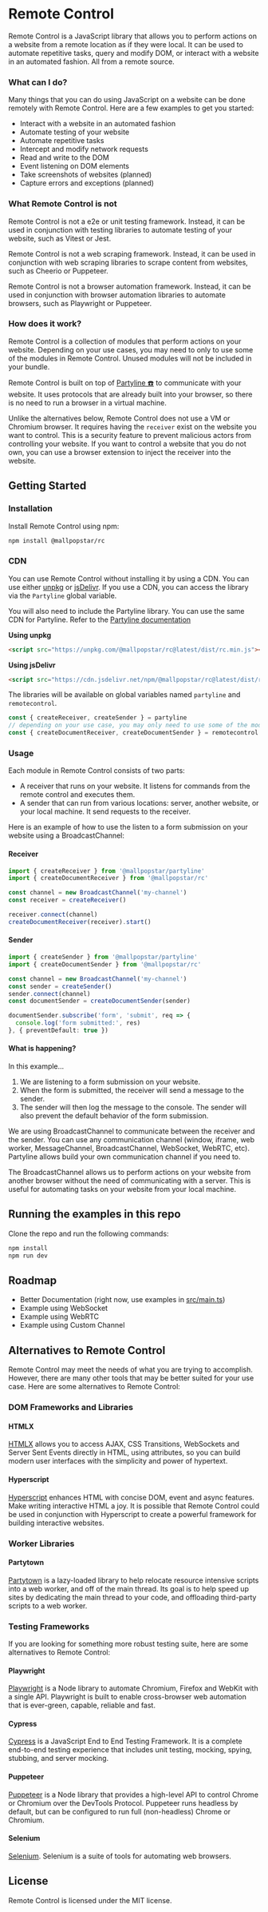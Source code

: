 # Remote Control

Remote Control is a JavaScript library that allows you to perform actions on a website from a remote location as if they were local. It can be used to automate repetitive tasks, query and modify DOM, or interact with a website in an automated fashion. All from a remote source.

### What can I do?

Many things that you can do using JavaScript on a website can be done remotely with Remote Control. Here are a few examples to get you started:

- Interact with a website in an automated fashion
- Automate testing of your website
- Automate repetitive tasks
- Intercept and modify network requests
- Read and write to the DOM
- Event listening on DOM elements
- Take screenshots of websites (planned)
- Capture errors and exceptions (planned)

### What Remote Control is not

Remote Control is not a e2e or unit testing framework. Instead, it can be used in conjunction with testing libraries to automate testing of your website, such as Vitest or Jest.

Remote Control is not a web scraping framework. Instead, it can be used in conjunction with web scraping libraries to scrape content from websites, such as Cheerio or Puppeteer.

Remote Control is not a browser automation framework. Instead, it can be used in conjunction with browser automation libraries to automate browsers, such as Playwright or Puppeteer.

### How does it work?

Remote Control is a collection of modules that perform actions on your website. Depending on your use cases, you may need to only to use some of the modules in Remote Control. Unused modules will not be included in your bundle.

Remote Control is built on top of [Partyline ☎️](https://github.com/mallpopstar/partyline) to communicate with your website. It uses protocols that are already built into your browser, so there is no need to run a browser in a virtual machine.

Unlike the alternatives below, Remote Control does not use a VM or Chromium browser. It requires having the `receiver` exist on the website you want to control. This is a security feature to prevent malicious actors from controlling your website. If you want to control a website that you do not own, you can use a browser extension to inject the receiver into the website.

## Getting Started

### Installation

Install Remote Control using npm:

```bash
npm install @mallpopstar/rc
```

### CDN

You can use Remote Control without installing it by using a CDN. You can use either [unpkg](https://unpkg.com/) or [jsDelivr](https://www.jsdelivr.com/). If you use a CDN, you can access the library via the `Partyline` global variable.

You will also need to include the Partyline library. You can use the same CDN for Partyline. Refer to the [Partyline documentation](https://github.com/mallpopstar/partyline)

**Using unpkg**

```html
<script src="https://unpkg.com/@mallpopstar/rc@latest/dist/rc.min.js"></script>
```

**Using jsDelivr**

```html
<script src="https://cdn.jsdelivr.net/npm/@mallpopstar/rc@latest/dist/rc.min.js"></script>
```

The libraries will be available on global variables named `partyline` and `remotecontrol`.

```js
const { createReceiver, createSender } = partyline
// depending on your use case, you may only need to use some of the modules in Remote Control
const { createDocumentReceiver, createDocumentSender } = remotecontrol
```

### Usage

Each module in Remote Control consists of two parts:
- A receiver that runs on your website. It listens for commands from the remote control and executes them.
- A sender that can run from various locations: server, another website, or your local machine. It send requests to the receiver.

Here is an example of how to use the listen to a form submission on your website using a BroadcastChannel:

#### Receiver

```ts
import { createReceiver } from '@mallpopstar/partyline'
import { createDocumentReceiver } from '@mallpopstar/rc'

const channel = new BroadcastChannel('my-channel')
const receiver = createReceiver()

receiver.connect(channel)
createDocumentReceiver(receiver).start()
```

#### Sender

```ts
import { createSender } from '@mallpopstar/partyline'
import { createDocumentSender } from '@mallpopstar/rc'

const channel = new BroadcastChannel('my-channel')
const sender = createSender()
sender.connect(channel)
const documentSender = createDocumentSender(sender)

documentSender.subscribe('form', 'submit', req => {
  console.log('form submitted:', res)
}, { preventDefault: true })
```

#### What is happening?

In this example...
1. We are listening to a form submission on your website. 
2. When the form is submitted, the receiver will send a message to the sender. 
3. The sender will then log the message to the console. The sender will also prevent the default behavior of the form submission. 

We are using BroadcastChannel to communicate between the receiver and the sender. You can use any communication channel (window, iframe, web worker, MessageChannel, BroadcastChannel, WebSocket, WebRTC, etc). Partyline allows build your own communication channel if you need to.

The BroadcastChannel allows us to perform actions on your website from another browser without the need of communicating with a server. This is useful for automating tasks on your website from your local machine.


## Running the examples in this repo

Clone the repo and run the following commands:

```bash
npm install
npm run dev
```

## Roadmap

- Better Documentation (right now, use examples in [src/main.ts](src/main.ts))
- Example using WebSocket
- Example using WebRTC
- Example using Custom Channel

## Alternatives to Remote Control

Remote Control may meet the needs of what you are trying to accomplish. However, there are many other tools that may be better suited for your use case. Here are some alternatives to Remote Control:

### DOM Frameworks and Libraries

#### HTMLX

[HTMLX](https://github.com/bigskysoftware/htmx) allows you to access AJAX, CSS Transitions, WebSockets and Server Sent Events directly in HTML, using attributes, so you can build modern user interfaces with the simplicity and power of hypertext.

#### Hyperscript

[Hyperscript](https://hyperscript.org/) enhances HTML with concise DOM, event and async features. Make writing interactive HTML a joy. It is possible that Remote Control could be used in conjunction with Hyperscript to create a powerful framework for building interactive websites.


### Worker Libraries

#### Partytown

[Partytown](https://partytown.builder.io/) is a lazy-loaded library to help relocate resource intensive scripts into a web worker, and off of the main thread. Its goal is to help speed up sites by dedicating the main thread to your code, and offloading third-party scripts to a web worker.



### Testing Frameworks

If you are looking for something more robust testing suite, here are some alternatives to Remote Control:

#### Playwright

[Playwright](https://playwright.dev/) is a Node library to automate Chromium, Firefox and WebKit with a single API. Playwright is built to enable cross-browser web automation that is ever-green, capable, reliable and fast.

#### Cypress

[Cypress](https://www.cypress.io/) is a JavaScript End to End Testing Framework. It is a complete end-to-end testing experience that includes unit testing, mocking, spying, stubbing, and server mocking.

#### Puppeteer

[Puppeteer](https://pptr.dev/) is a Node library that provides a high-level API to control Chrome or Chromium over the DevTools Protocol. Puppeteer runs headless by default, but can be configured to run full (non-headless) Chrome or Chromium.

#### Selenium

[Selenium](https://www.selenium.dev/). Selenium is a suite of tools for automating web browsers.

## License

Remote Control is licensed under the MIT license.

